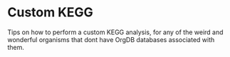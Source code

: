 # Custom KEGG

Tips on how to perform a custom KEGG analysis, for any of the weird and wonderful organisms that dont have OrgDB databases associated with them.

